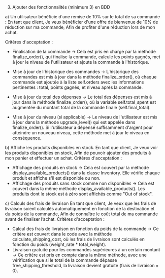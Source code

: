 3.	Ajouter des fonctionnalités (minimum 3) en BDD

a)	Un utilisateur bénéficie d'une remise de 10% sur le total de sa commande : 
En tant que client,
Je veux bénéficier d'une offre de bienvenue de 10% de réduction sur ma commande,
Afin de profiter d'une réduction lors de mon achat.

Critères d'acceptation :
-	Finalisation de la commande → Cela est pris en charge par la méthode finalize_order(), qui finalise la commande, calcule les points gagnés, met à jour le niveau de l'utilisateur et ajoute la commande à l'historique.

-	Mise à jour de l'historique des commandes → L'historique des commandes est mis à jour dans la méthode finalize_order(), où chaque commande est ajoutée à la liste self.orders avec les informations pertinentes : total, points gagnés, et niveau après la commande.

-	Mise à jour du total des dépenses → Le total des dépenses est mis à jour dans la méthode finalize_order(), où la variable self.total_spent est augmentée du montant total de la commande finale (self.final_total).

-	Mise à jour du niveau (si applicable) → Le niveau de l'utilisateur est mis à jour dans la méthode upgrade_level() qui est appelée dans finalize_order(). Si l'utilisateur a dépensé suffisamment d'argent pour atteindre un nouveau niveau, cette méthode met à jour le niveau en conséquence.

b)	Affiche les produits disponibles en stock.
En tant que client,
Je veux voir les produits disponibles en stock,
Afin de pouvoir ajouter des produits à mon panier et effectuer un achat.
Critères d'acceptation :
-	Affichage des produits en stock → Cela est couvert par la méthode display_available_products() dans la classe Inventory. Elle vérifie chaque produit et affiche s'il est disponible ou non.
-	Affichage des produits sans stock comme non disponibles → Cela est couvert dans la même méthode display_available_products(). Les produits dont le stock est à zéro sont affichés comme "Out of stock".

c)	Calculs des frais de livraison 
En tant que client,
Je veux que les frais de livraison soient calculés automatiquement en fonction de la destination et du poids de la commande,
Afin de connaître le coût total de ma commande avant de finaliser l’achat.
Critères d'acceptation :
-	Calcul des frais de livraison en fonction du poids de la commande → Ce critère est couvert dans le code avec la méthode calculate_shipping_cost, où les frais de livraison sont calculés en fonction du poids (weight_rate * total_weight).
-	Livraison gratuite pour les commandes supérieures à un certain montant → Ce critère est pris en compte dans la même méthode, avec une vérification que si le total de la commande dépasse free_shipping_threshold, la livraison devient gratuite (frais de livraison = 0).
